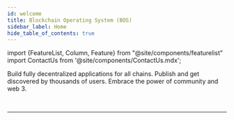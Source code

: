 ```yaml
---
id: welcome
title: Blockchain Operating System (BOS)
sidebar_label: Home
hide_table_of_contents: true
---
```


import {FeatureList, Column, Feature} from "@site/components/featurelist"
import ContactUs from '@site/components/ContactUs.mdx';

Build fully decentralized applications for all chains. Publish and get discovered by thousands of users. Embrace the power of community and web 3.

<FeatureList>
  <Column title="Build Web Applications">
    <Feature url="/bos/overview" title="Overview" subtitle="Why you should use BOS" image="bos.png" />
    <Feature url="/bos/home" title="Components" subtitle="Build composable applications" image="frontend-bos.png" />
    <Feature url="/bos/api/home" title="API" subtitle="Interact with the blockchain" image="api.png" />
    <Feature url="/bos/dev/vscode" title="VSCode Extension" subtitle="Develop components in vscode" image="vscode.png" />
  </Column>
  <Column title="Tutorials">
    <Feature url="/bos/tutorial/quickstart" title="Quickstart" subtitle="Build your first component!" image="quickstart.png" />
    <Feature url="/bos/tutorial/hello-near" title="Contract Interaction" subtitle="Connect your app to a smart contract" image="bos-contract.png" />
    <Feature url="/bos/tutorial/hello-lido" title="Multi-Chain" subtitle="Connect your app to Ethereum" image="bos-lido.png" />
    <Feature url="/bos/tutorial/design-system" title="Styling" subtitle="Style your application" image="multiple.png" />
  </Column>
  <Column title="Discover Gateways">
    <Feature url="https://near.org" title="near.org" subtitle="The main access gate to BOS" image="near-logo.png" />
    <Feature url="https://near.social" title="NEAR Social" subtitle="The first BOS gate" image="near-social.png" />
    <Feature url="https://bos.gg" title="bos.gg" subtitle="Near Loves Ethereum" image="near-eth.png" />
    <Feature url="https://welldone-gateway.vercel.app/" title="WellDone Gateway" subtitle="A multichain gateway" image="welldone.png" />
  </Column>
</FeatureList>

<br/>

---

<ContactUs />
